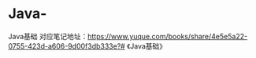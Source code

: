 # Java-
Java基础
对应笔记地址：https://www.yuque.com/books/share/4e5e5a22-0755-423d-a606-9d00f3db333e?# 《Java基础》
